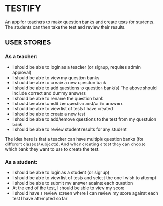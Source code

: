 # TESTIFY

An app for teachers to make question banks and create tests for students. The students can then take the test and review their results.


## USER STORIES

### As a teacher:
- I should be able to login as a teacher (or signup, requires admin approval) 
- I should be able to view my question banks
- I should be able to create a new question bank
- I should be able to add questions to question bank(s)
  The above should include correct and dummy answers
- I should be able to rename the question bank
- I should be able to edit the question and/or its answers
- I should be able to view list of tests I have created
- I should be able to create a new test
- I should be able to add/remove questions to the test from my questuion bank
- I should be able to review student results for any student


The idea here is that a teacher can have multiple question banks (for different classes/subjects). And when creating a test they can choose which bank they want to use to create the test.



### As a student:
- I should be able to login as a student (or signup)
- I should be able to view list of tests and select the one I wish to attempt
- I should be able to submit my answer against each question
- At the end of the test, I should be able to view my score
- I should have a review screen where I can review my score against each test I have attempted so far

